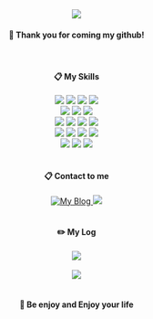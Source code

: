 <div style="width: 100%; text-align: center;">
<img src="https://capsule-render.vercel.app/api?type=waving&color=afeeee&height=200&section=header&text=gibbeunLee&fontSize=60&fontColor=ffb6c1&fontAlign=72" />

<div ">
  
####  :wave: Thank you for coming my github!
<br/>

####  :clipboard: My Skills
<img src="https://img.shields.io/badge/JAVA-007396?style=for-the-badge&logo=Java&logoColor=white">
<img src="https://img.shields.io/badge/JavaScript-F7DF1E?style=for-the-badge&logo=JavaScript&logoColor=white">
<img src="https://img.shields.io/badge/R-276DC3?style=for-the-badge&logo=R&logoColor=white">
<img src="https://img.shields.io/badge/Python-3776AB?style=for-the-badge&logo=Python&logoColor=white">
 <br/>
<img src="https://img.shields.io/badge/Spring-6DB33F?style=for-the-badge&logo=Spring&logoColor=white">
<img src="https://img.shields.io/badge/Springboot-6DB33F?style=for-the-badge&logo=Springboot&logoColor=white">
<img src="https://img.shields.io/badge/Springsecurity-6DB33F?style=for-the-badge&logo=Springsecurity&logoColor=white">
 <br/>
<img src="https://img.shields.io/badge/MySQL-4479A1?style=for-the-badge&logo=MySQL&logoColor=white">
<img src="https://img.shields.io/badge/aws-232F3E?style=for-the-badge&logo=Amazon aws&logoColor=white">
<img src="https://img.shields.io/badge/amazonec2-FF9900?style=for-the-badge&logo=amazonec2&logoColor=white">
<img src="https://img.shields.io/badge/amazons3-569A31?style=for-the-badge&logo=amazons3&logoColor=white">
 <br/>
<img src="https://img.shields.io/badge/git-F05032?style=for-the-badge&logo=git&logoColor=white">
<img src="https://img.shields.io/badge/github-181717?style=for-the-badge&logo=github&logoColor=white">
<img src="https://img.shields.io/badge/intellijidea-000000?style=for-the-badge&logo=intellijidea&logoColor=white">
<img src="https://img.shields.io/badge/postman-FF6C37?style=for-the-badge&logo=postman&logoColor=white">
 <br/>
<img src="https://img.shields.io/badge/linux-FCC624?style=for-the-badge&logo=linux&logoColor=white">
<img src="https://img.shields.io/badge/html5-E34F26?style=for-the-badge&logo=html5&logoColor=white">
<img src="https://img.shields.io/badge/docker-2496ED?style=for-the-badge&logo=docker&logoColor=white">
<br/>
<br/>

####  :clipboard: Contact to me
  <a href="https://gibbeun.tistory.com">
    <img src="https://img.shields.io/badge/Blog-FF9800?style=for-the-badge&logo=Blogger&logoColor=white&link=https://gibbeun.tistory.com" alt="My Blog" />
  </a>
  <a href="mailto:gibbeunLee@gmail.com">
    <img src="https://img.shields.io/badge/Gmail-D0A9F5?style=for-the-badge&logo=Gmail&logoColor=white&link=mailto:gibbeunLee@gmail.com"/>
  </a>
<br/>
<br/>

#### :pencil2: My Log
<img src="https://github-readme-stats.vercel.app/api?username=gibbeunLee&show_icons=true&theme=dracula">
<br/>
<br/>
<img src="https://github-readme-stats.vercel.app/api/top-langs/?username=gibbeunLee&layout=compact">
<br/>
<br/>

#### :pray: Be enjoy and Enjoy your life
</div>

